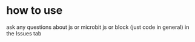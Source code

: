 # how to use
ask any questions about js or microbit js or block (just code in general) in the Issues tab
